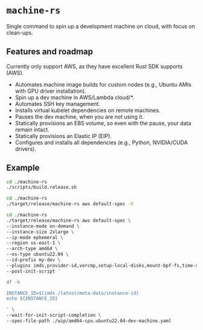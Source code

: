 # `machine-rs`

Single command to spin up a development machine on cloud, with focus on clean-ups.

## Features and roadmap

Currently only support AWS, as they have excellent Rust SDK supports (AWS).

- Automates machine image builds for custom nodes (e.g., Ubuntu AMIs with GPU driver installation).
- Spin up a dev machine in AWS/Lambda cloud/*.
- Automates SSH key management.
- Installs virtual kubelet dependencies on remote machines.
- Pauses the dev machine, when you are not using it.
- Statically provisions an EBS volume, so even with the pause, your data remain intact.
- Statically provisions an Elastic IP (EIP).
- Configures and installs all dependencies (e.g., Python, NVIDIA/CUDA drivers).

## Example

```bash
cd ./machine-rs
./scripts/build.release.sh

cd ./machine-rs
./target/release/machine-rs aws default-spec -h

cd ./machine-rs
./target/release/machine-rs aws default-spec \
--instance-mode on-demand \
--instance-size 2xlarge \
--ip-mode ephemeral \
--region us-east-1 \
--arch-type amd64 \
--os-type ubuntu22.04 \
--id-prefix my-dev \
--plugins imds,provider-id,vercmp,setup-local-disks,mount-bpf-fs,time-sync,system-limit-bump,aws-cli,ssm-agent,cloudwatch-agent,static-volume-provisioner,anaconda,go,docker,aws-cfn-helper,ecr-credential-helper,ecr-credential-provider,kubectl,helm,terraform,ami-info,cleanup-image-packages \
--post-init-script '

df -h

INSTANCE_ID=$(imds /latest/meta-data/instance-id)
echo ${INSTANCE_ID}

' \
--wait-for-init-script-completion \
--spec-file-path ./wip/amd64-cpu.ubuntu22.04-dev-machine.yaml
```
